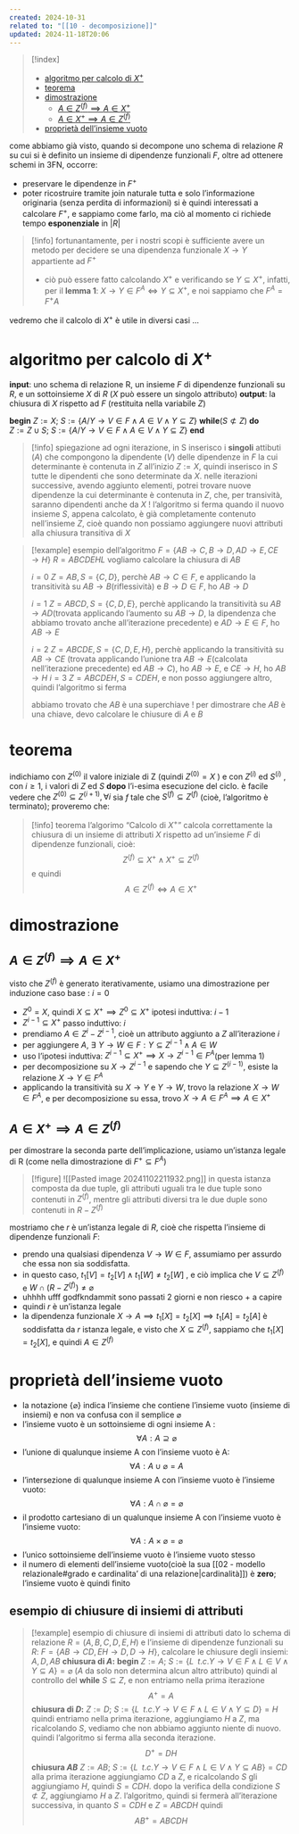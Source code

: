 ```yaml
---
created: 2024-10-31
related to: "[[10 - decomposizione]]"
updated: 2024-11-18T20:06
---
```

>[!index]
>
>- [algoritmo per calcolo di $X^+$](#algoritmo%20per%20calcolo%20di%20$X%5E+$)
>- [teorema](#teorema)
>- [dimostrazione](#dimostrazione)
>	- [$A \in Z^{(f)} \implies A \in X^+$](#$A%20%5Cin%20Z%5E%7B(f)%7D%20%5Cimplies%20A%20%5Cin%20X%5E+$)
>	- [$A \in X^+  \implies A \in Z^{(f)}$](#$A%20%5Cin%20X%5E+%20%20%5Cimplies%20A%20%5Cin%20Z%5E%7B(f)%7D$)
>- [proprietà dell’insieme vuoto](#propriet%C3%A0%20dell%E2%80%99insieme%20vuoto)

come abbiamo già visto, quando si decompone uno schema di relazione $R$ su cui si è definito un insieme di dipendenze funzionali $F$, oltre ad ottenere schemi in 3FN, occorre:
- preservare le dipendenze in $F^+$
- poter ricostruire tramite join naturale tutta e solo l’informazione originaria (senza perdita di informazioni)
si è quindi interessati a calcolare $F^+$, e sappiamo come farlo, ma ciò al momento ci richiede tempo **esponenziale** in $|R|$
>[!info] fortunantamente, per i nostri scopi è sufficiente avere un metodo per decidere se una dipendenza funzionale $X \to Y$ appartiente ad $F^+$
>- ciò può essere fatto calcolando $X^+$ e verificando se $Y \subseteq X^+$, infatti, per il **lemma 1**: $X \to Y \in F^A \iff Y \subseteq X^+$, e noi sappiamo che $F^A = F^+A$

vedremo che il calcolo di $X^+$ è utile in diversi casi … 
# algoritmo per calcolo di $X^+$
**input**: uno schema di relazione R, un insieme $F$ di dipendenze funzionali su $R$, e un sottoinsieme $X$ di $R$ ($X$ può essere un singolo attributo)
**output**: la chiusura di $X$ rispetto ad $F$ (restituita nella variabile $Z$)

**begin**
$Z:= X;$
$S := \{A/Y \to V \in F \land A \in V \land Y \subseteq Z\}$
**while**($S \not\subset Z$)
**do**	
$Z := Z \cup S;$
$S := \{A/Y \to V \in F \land A \in V \land Y \subseteq Z\}$
**end**
>[!info] spiegazione
ad ogni iterazione, in S inserisco i **singoli** attibuti ($A$) che compongono la dipendente ($V$) delle dipendenze in $F$ la cui determinante è contenuta in $Z$
all’inizio $Z :=X$, quindi inserisco in $S$ tutte le dipendenti che sono determinate da $X$. nelle iterazioni successive, avendo aggiunto elementi, potrei trovare nuove dipendenze la cui determinante è contenuta in $Z$, che, per transività, saranno dipendenti anche da $X$ !
l’algoritmo si ferma quando il nuovo insieme $S$, appena calcolato, è già completamente contenuto nell’insieme $Z$, cioè quando non possiamo aggiungere nuovi attributi alla chiusura transitiva di $X$

>[!example] esempio dell’algoritmo
$F = \{AB \to C, B \to D, AD \to E, CE \to H\}$
$R = ABCDEHL$
vogliamo calcolare la chiusura di $AB$
>
>$i = 0$
>$Z = AB, S = \{C, D \}$, perchè $AB \to C \in F$, e applicando la transitività su $AB \to B$(riflessività) e $B \to D \in F$, ho $AB \to D$
>
>$i=1$
>$Z = ABCD, S =\{C,D,E\}$, perchè applicando la transitività su $AB \to AD$(trovata applicando l’aumento su $AB \to D$, la dipendenza che abbiamo trovato anche all’iterazione precedente) e $AD \to E \in F$, ho $AB \to E$
>
>$i = 2$
>$Z=ABCDE, S = \{C,D,E,H\}$, perchè applicando la transitività su $AB \to CE$ (trovata applicando l’unione tra $AB \to E$(calcolata nell’iterazione precedente) ed $AB \to C$), ho $AB \to E$, e $CE \to H$, ho $AB \to H$
$i = 3$
$Z = ABCDEH, S= CDEH$, e non posso aggiungere altro, quindi l’algoritmo si ferma
>
> abbiamo trovato che $AB$ è una superchiave ! per dimostrare che $AB$ è una chiave, devo calcolare le chiusure di $A$ e $B$

# teorema
indichiamo con $Z^{(0)}$ il valore iniziale di Z (quindi $Z^{(0)} = X$ ) e con $Z^{(i)}$  ed $S^{(i)}$ , con $i ≥ 1$, i valori di $Z$ ed $S$ **dopo** l’i-esima esecuzione del ciclo. è facile vedere che $Z^{(0)} \subseteq Z^{(i+1)}, \forall i$
sia $f$ tale che $S^{(f)} \subseteq Z^{(f)}$ (cioè, l’algoritmo è terminato); proveremo che:
>[!info] teorema
>l’algorimo “Calcolo di $X^+$” calcola correttamente la chiusura di un insieme di attributi $X$ rispetto ad un’insieme $F$ di dipendenze funzionali, cioè:
> $$ Z^{(f)} \subseteq X^+ \land X^+ \subseteq Z^{(f)}$$
>e quindi
>$$A \in Z^{(f)} \iff A \in X^+$$

# dimostrazione
## $A \in Z^{(f)} \implies A \in X^+$
visto che $Z^{(f)}$ è generato iterativamente, usiamo una dimostrazione per induzione
caso base : $i = 0$
- $Z^0 = X$, quindi $X \subseteq X^+ \implies Z^0 \subseteq X^+$
ipotesi induttiva: $i -1$
- $Z^{i-1} \subseteq X^+$
passo induttivo: $i$
- prendiamo $A \in Z^i - Z^{i-1}$, cioè un attributo aggiunto a $Z$ all’iterazione $i$
- per aggiungere $A$, $\exists\,\, Y \to W \in F : Y \subseteq Z^{i-1} \land A \in W$
- uso l’ipotesi induttiva: $Z^{i-1} \subseteq X^+ \implies X \to Z^{i-1} \in F^A$(per lemma 1)
- per decomposizione su $X \to Z^{i-1}$ e sapendo che $Y \subseteq Z^{(i-1)}$, esiste la relazione $X \to Y \in F^A$
- applicando la transitività su $X \to Y$ e $Y \to W$, trovo la relazione $X \to W \in F^A$, e per decomposizione su essa, trovo $X \to A \in F^A \implies A \in X^+$

## $A \in X^+  \implies A \in Z^{(f)}$
per dimostrare la seconda parte dell’implicazione, usiamo un’istanza legale di R (come nella dimostrazione di $F^+ \subseteq F^A$)
>[!figure]  ![[Pasted image 20241102211932.png]]
>in questa istanza composta da due tuple, gli attributi uguali tra le due tuple sono contenuti in $Z^{(f)}$, mentre gli attributi diversi tra le due duple sono contenuti in $R - Z^{(f)}$


mostriamo che $r$ è un’istanza legale di $R$, cioè che rispetta l’insieme di dipendenze funzionali $F$:
- prendo una qualsiasi dipendenza $V \to W \in F$, assumiamo per assurdo che essa non sia soddisfatta. 
- in questo caso, $t_{1}[V]=t_{2}[V] \land t_{1}[W] \neq t_{2}[W]$ , e ciò implica che $V \subseteq Z^{(f)}$ e $W \cap (R - Z^{(f)}) \neq \varnothing$
- uhhhh ufff godfkndammit sono passati 2 giorni e non riesco + a capire 
- quindi $r$ è un’istanza legale
-  la dipendenza funzionale $X \to A \implies t_{1}[X]=t_{2}[X] \implies t_{1}[A]=t_{2}[A]$ è soddisfatta da $r$ istanza legale, e visto che $X \subseteq Z^{(f)}$, sappiamo che $t_{1}[X]=t_{2}[X]$, e quindi $A \in Z^{(f)}$
# proprietà dell’insieme vuoto
- la notazione $\{\varnothing\}$ indica l’insieme che contiene l’insieme vuoto (insieme di insiemi) e non va confusa con il semplice $\varnothing$
- l’insieme vuoto è un sottoinsieme di ogni insieme A : $$\forall A : A \supseteq \varnothing$$
- l’unione di qualunque insieme A con l’insieme vuoto è A: 
$$\forall A : A \cup \varnothing = A$$
- l’intersezione di qualunque insieme A con l’insieme vuoto è l’insieme vuoto:
 $$\forall A : A \cap \varnothing = \varnothing$$
 - il prodotto cartesiano di un qualunque insieme A con l’insieme vuoto è l’insieme vuoto: 
 $$\forall A : A \times \varnothing = \varnothing$$
 - l’unico sottoinsieme dell’insieme vuoto è l’insieme vuoto stesso
 - il numero di elementi dell’insieme vuoto(cioè la sua [[02 - modello relazionale#grado e cardinalita’ di una relazione|cardinalità]]) è **zero**; l’insieme vuoto è quindi finito
## esempio di chiusure di insiemi di attributi 
 >[!example] esempio di chiusure di insiemi di attributi
 dato lo schema di relazione $R=(A,B,C,D,E,H)$ e l’insieme di dipendenze funzionali su $R$: $F = \{AB \to CD, EH \to D, D \to H\}$, calcolare le chiusure degli insiemi: $A,D,AB$
 **chiusura di $A$:**
 **begin**
 $Z := A;$
 $S := \{L \,\,\,t.c. Y \to V \in F \land L \in V \land Y \subseteq A\} = \varnothing$ ($A$ da solo non determina alcun altro attributo)
 quindi al controllo del **while** $S \subseteq Z$, e non entriamo nella prima iterazione
 $$A^+ =A$$
**chiusura di $D$:** 
 $Z := D;$
 $S := \{L \,\,\,t.c. Y \to V \in F \land L \in V \land Y \subseteq D\} = H$
 quindi entriamo nella prima iterazione, aggiungiamo $H$ a $Z$, ma ricalcolando $S$, vediamo che non abbiamo aggiunto niente di nuovo. quindi l’algoritmo si ferma alla seconda iterazione.
 $$D^+ = DH$$
 **chiusura $AB$**
 $Z := AB;$
 $S := \{L \,\,\,t.c. Y \to V \in F \land L \in V \land Y \subseteq AB\} =CD$
 alla prima iterazione aggiungiamo $CD$ a $Z$, e ricalcolando $S$ gli aggiungiamo $H$, quindi $S = CDH$. dopo la verifica della condizione $S \not\subset Z$, aggiungiamo $H$ a $Z$.
 l’algoritmo, quindi si fermerà all’iterazione successiva, in quanto $S = CDH$ e $Z = ABCDH$
 quindi
 $$AB^+=ABCDH$$
 